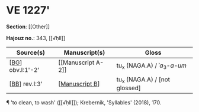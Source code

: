 # VE 1227'

**Section**: [[Other]]

**Hajouz no.**: 343, [[√ḥll]]

| Source(s)          | Manuscript(s)      | Gloss                                             |
| ------------------ | ------------------ | ------------------------------------------------- |
| [[BG]] obv.I:1'-2' | [[Manuscript A-2]] | tu<sub>x</sub> (NAGA.A) / ʾ*a*<sub>3</sub>-*a-um* |
| [[BB]] rev.I:3'    | [[Manuscript B]]   | tu<sub>x</sub> (NAGA.A) / [not glossed]           |

¶ 'to clean, to wash' ([[√ḥll]]); Krebernik, 'Syllables' (2018), 170.


[//begin]: # "Autogenerated link references for markdown compatibility"
[BG]: BG "MEE 4, 71 = TM.75.G.11317"
[BB]: BB "MEE 4, 66 = TM.75.G.5266"
[Manuscript B]: <Manuscript B> "Manuscript B"
[//end]: # "Autogenerated link references"